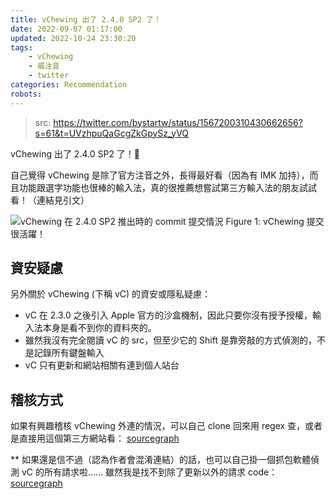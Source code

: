```yaml
---
title: vChewing 出了 2.4.0 SP2 了！
date: 2022-09-07 01:17:00
updated: 2022-10-24 23:30:20
tags:
    - vChewing
    - 威注音
    - twitter
categories: Recommendation
robots:
---
```


> src: <https://twitter.com/bystartw/status/1567200310430662656?s=61&t=UVzhpuQaGcgZkGpySz_yVQ>

vChewing 出了 2.4.0 SP2 了！🎉

自己覺得 vChewing 是除了官方注音之外，長得最好看（因為有 IMK 加持），而且功能跟選字功能也很棒的輸入法，真的很推薦想嘗試第三方輸入法的朋友試試看！（連結見引文）

![vChewing 在 2.4.0 SP2 推出時的 commit 提交情況](activity.png)
Figure 1: vChewing 提交很活躍！

## 資安疑慮

另外關於 vChewing (下稱 vC) 的資安或隱私疑慮：

* vC 在 2.3.0 之後引入 Apple 官方的沙盒機制，因此只要你沒有授予授權，輸入法本身是看不到你的資料夾的。
* 雖然我沒有完全閱讀 vC 的 src，但至少它的 Shift 是靠旁敲的方式偵測的，不是記錄所有鍵盤輸入
* vC 只有更新和網站相關有連到個人站台

## 稽核方式

如果有興趣稽核 vChewing 外連的情況，可以自己 clone 回來用 regex 查，或者是直接用這個第三方網站看：
[sourcegraph](https://sourcegraph.com/search?q=context:global+repo:vChewing/%28vChewing-macOS%7CTekkon%7CMegrez%7CHotenka%7Clibvchewing-data%29+%28http%7Chttps%7Cftp%7Cws%7Cwss%29%5C:&patternType=regexp)

** 如果還是信不過（認為作者會混淆連結）的話，也可以自己掛一個抓包軟體偵測 vC 的所有請求啦…… 雖然我是找不到除了更新以外的請求 code：[sourcegraph](https://sourcegraph.com/search?q=context:global+repo:vChewing/%28vChewing-macOS%7CTekkon%7CMegrez%7CHotenka%7Clibvchewing-data%29+%28%28en%7Cde%29%28crypt%7Ccode%29%28ion%7C%29%29%7C%28base64%7Cbase32%7Caes%7Copenssl%7CSymmetricKey%7Cstream%7CSession%7CConnection%7CRequest%7CResponse%29+count:%22all%22&patternType=regexp)
